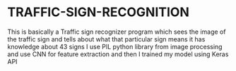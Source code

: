 # TRAFFIC-SIGN-RECOGNITION
This is basically a Traffic sign recognizer program which sees the image of the traffic sign and tells about what that particular sign means it has knowledge about 43 signs I use PIL python library from image processing and use CNN for feature extraction and then I trained my model using Keras API
